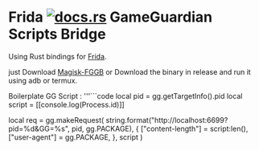 # Frida [![docs.rs](https://docs.rs/frida/badge.svg)](https://docs.rs/frida) GameGuardian Scripts Bridge

Using Rust bindings for [Frida](https://frida.re).

just Download [Magisk-FGGB](https://github.com/chihaamin/FGGB-Magisk) or Download the binary in release and run it using adb or termux.

Boilerplate GG Script : 
'''```code
local pid = gg.getTargetInfo().pid
local script = [[console.log(Process.id)]]

local req = gg.makeRequest(
    string.format("http://localhost:6699?pid=%d&GG=%s", pid, gg.PACKAGE),
    {
        ["content-length"] = script:len(),
        ["user-agent"] = gg.PACKAGE,
    },
    script
)
```'''
